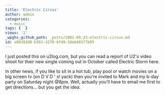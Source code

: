 ```yaml
---
title: 'Electric Circus'
author: admin
categories:
  - music
tags: {  }
views: '1'
_wpghs_github_path: _posts/2002-08-23-electric-circus.md
id: a00382d8-b581-4270-8fd0-3deb401f7b95
---
```

<p>I just posted this on u2log.com, but you can read a report of U2's video shoot for their new single coming out in October called Electric Storm here.</p>
<p>In other news, if you like to sit in a hot tub, play pool or watch movies on a big screen tv (on D V D ' s! yack) then you're invited to Mark and my b-day party on Saturday night @8pm. Well, actually you'll have to email me first to get directions... but you get the idea.</p>
